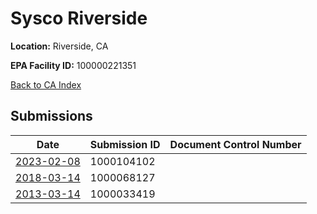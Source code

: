# Sysco Riverside

**Location:** Riverside, CA

**EPA Facility ID:** 100000221351

[Back to CA Index](../../index.md)

## Submissions

| Date | Submission ID | Document Control Number |
|------|--------------|-------------------------|
| [2023-02-08](submissions/1000104102.md) | 1000104102 |  |
| [2018-03-14](submissions/1000068127.md) | 1000068127 |  |
| [2013-03-14](submissions/1000033419.md) | 1000033419 |  |
